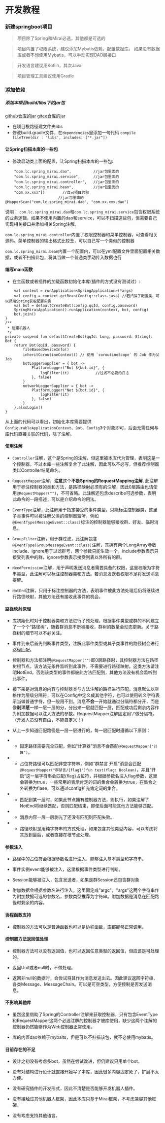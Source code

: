 # 开发教程


### 新建springboot项目

> 项目除了Spring和Mirai必选，其他都是可选的

> 项目内置了权限系统，建议添加Mybatis依赖，配置数据库。
> 如果没有数据库或者不想使用Mybatis，可以手动实现DAO层接口

> 开发语言建议用Kotlin，其次Java

> 项目管理工具建议使用Gradle

### 添加依赖

##### 添加本项目build/libs下的jar包
[github仓库的jar](https://github.com/lc6a/spring_mirai/build/libs)
[gitee仓库的jar](https://gitee.com/lc6a/spring_mirai/build/libs)

* 在项目根路径建文件夹libs
* 修改build.gradle文件，在`dependencies`里添加一句代码
`compile fileTree(dir : 'libs', includes: ["*.jar"])`

#### 让Spring扫描本库的一些包
* 修改启动类上面的配置，让Spring扫描本库的一些包:

```@SpringBootApplication(scanBasePackages = [
    "com.lc.spring_mirai.dao",          //jar包里面的
    "com.lc.spring_mirai.service",      //jar包里面的
    "com.lc.spring_mirai.controller",   //jar包里面的
    "com.lc.spring_mirai.bean",         //jar包里面的
    "com.xx.xxx"])        //自己项目的包
                        //jar包里面的@MapperScan("com.lc.spring_mirai.dao", "com.xx.xxx.dao")
```

说明：
`com.lc.spring_mirai.dao`和`com.lc.spring_mirai.service`包含权限系统的业务逻辑，如果不使用内置的dao和service，可以不扫描这些包，但需要自己实现相关接口并添加相关Spring注解。

`com.lc.spring_mirai.controller`内置了权限控制器和菜单控制器，可查看相关源码。菜单控制器的输出格式比较丑，可以自己写一个类似的控制器

`com.lc.spring_mirai.bean`内置一个配置内，可以在yml配置文件里面配置相关数据，或者不扫描此包，将其当做一个普通类手动传入数据也行

#### 编写main函数
* 在主函数或者插件的加载函数初始化本库(插件的方式没有测试过）:

```suspend fun main(args: Array<String>) {
    val context = runApplication<SpringApplication>(*args)
    val config = context.getBean(Config::class.java) //若扫描了配置类，可以调用Spring获取配置实例
    val bot = defaultCreateBot(config.qqId, config.password)
    SpringMiraiApplication().runApplication(context, bot, config)
    bot.join()
}
/**
 * 创建机器人
 */
private suspend fun defaultCreateBot(qqId: Long, password: String): Bot {
    return Bot(qqId, password) {
        fileBasedDeviceInfo()
        inheritCoroutineContext() // 使用 `coroutineScope` 的 Job 作为父 Job
        botLoggerSupplier = { bot ->
            PlatformLogger("Bot ${bot.id}", {
                logFilter(it)            //过滤不必要的日志
            }, false)
        }
        networkLoggerSupplier = { bot ->
            PlatformLogger("Net ${bot.id}", {
                logFilter(it)
            }, false)
        }
    }.alsoLogin()
}
```

从上面的代码可以看出，初始化本库需要提供` ConfigurableApplicationContext`、`Bot`、`Config`3个对象即可，后面无需任何与库代码直接关联的代码，除了注解。

#### 使用注解
* `Controller`注解，这个是Spring的注解，但这里被本库代为管理，表明这是一个控制器。不过本库一些注解复合了此注解，因此可以不必写，但推荐控制器类以Controller结尾命名。

* `RequestMapper`注解，**注意**这个**不是Spring的RequestMapping注解**, 此注解用于标注控制器的类和方法，是路径映射必须有的注解，因此0层路由也请使用`@RequestMapper("")`，不可省略。此注解还包含describe可选参数，表明此命令的一段描述，可以是介绍命令的用法。

* `EventType`注解，此注解用于指定接受的事件类型，只能标注控制器类，这里子类事件可以被注解父类的控制器监听，例如`@EventType(MessageEvent::class)`标注的控制器能够接收群、好友、临时消息。

* `GroupFilter`注解，用于群过滤，此注解包含`@EventType(GroupMessageEvent::class)`注解，其拥有两个LongArray参数include、ignore用于过滤群号，两个参数只能生效一个，include参数表示只接受列表中的群，ignore参数表示接受列表以外所有的群。

* `NeedPermission`注解，用于声明发送消息者需要具备的权限，这里权限为字符串类型，此注解可以标注控制器类和方法。若消息发送者权限不足将发送消息提醒。

* `NotEnd`注解，只用于标注控制器的方法，表明事件被此方法处理后仍将继续进行路径映射，其他方法还有接收此事件的机会。

#### 路径映射原理

* 库初始化时对于控制器类和方法进行了预处理，根据事件类型或群的不同建立了一个个“路径树”，随着群消息不断被接收，群树的数量会动态更新。关于路径树的细节可以不必关注。

* 事件到来后首先判断事件类型，注解此事件类型或其子类事件的路径树会进行路径匹配。

* 控制器和方法都注明`@RequestMapper("")`即0层路径时，其控制器方法在路径树根节点，该方法无条件监听到此事件，不需要进行路径映射。这类方法请注明NotEnd，否则该类型的事件都被此方法匹配到，其他方法没有机会监听到此事件。

* 接下来是对消息的内容与控制器类与方法注解的路径进行匹配。消息默认以空格作为层级分隔符，可以在Config中定义成其他字符，也可以使用转义字符表示当做普通字符，但一般用不到。消息**不会**一开始就通过分隔符都分开，而是像**剥洋葱**一样一层一层的分，分出来一层就匹配一层，匹配成功后剩余内容作为附加数据可以注入方法的参数。RequestMapper注解固定用'/'做分隔符。（开发人员没有自由，不能自定义！）

* 从上一步知道匹配路径是一层一层进行的，每一层匹配时遵循以下原则：
* * 固定路径需要完全匹配，例如“计算器”消息不会匹配`@RequestMapper("计算")`。
* * 占位符路径可以匹配非空字符串，例如“群禁言 开启”消息会匹配`@RequestMapper("群禁言/{flag}")fun test(flag: Boolean)`，并且“开启”这一层字符串会匹配{flag}占位符，并根据参数名注入flag参数，这里会转换为true，一些常用的表示肯定的词的集合会转换为true，在集合之外转换为flase，可以通过config扩充肯定词的集合。

* * 匹配到某一层时，如果此节点拥有控制器方法，则执行，如果注解了NotEnd将继续匹配，否则匹配结束，即使后面可能其他方法能够匹配。

* * 消息内容一层一层剥光了还没有匹配则匹配失败。

* * 路径映射是用纯字符串的方式处理，如果包含其他类型内容，可以考虑将其放到最后，或者直接在根节点处理。

#### 参数注入

* 路径中的占位符会根据参数名进行注入，能够注入基本类型和字符串。

* 事件实例event能够被注入，这里根据事件类型进行判断。

* Session能够被注入，包含发送者，如果是群Session还包含群对象

* 附加数据会根据参数名进行注入，这里固定成"argc"，"args"这两个字符串作为附加数据可选的参数名，参数类型推荐为字符串。附加数据是消息在匹配路径时剩余的内容。

#### 协程函数支持

* 控制器的方法可以是普通函数也可以是协程函数，库都能够正常调用。

#### 控制器方法返回值处理

* 控制器方法可以没有返回值，也可以返回任意类型的返回值，但应该是可处理的。

* 返回Unit或者null时，不做处理。

* 返回非null的数据时，会尝试将其作为消息发送出去。因此建议返回字符串、各类Message、MessageChain。可以是可空类型，方便控制是否发送消息。


#### 不影响其他库

* 虽然这里借助了Spring的Controller注解来获取控制器，只有包含EventType和RequestMapper这两个必选注解的控制器才被库使用，缺少这两个注解的控制器仍然能够作为Web控制器正常使用。

* 库的内置dao依赖于mybaits，但是可以不扫描该包，就不必使用mybatis。

#### 目前存在的不足

* 设计之初没有考虑多bot，虽然在尝试改进，但仍建议只用单个bot。

* 没有对结构进行设计就直接开始写了本库，因此很多内容固定死了，扩展不太方便。

* 没有研究插件的开发形式，因此不清楚是否能够开发机器人插件。

* 没有接触过其他机器人框架，因此本库只基于Mirai框架，不考虑兼容其他框架。

* 没有考虑支持其他语言。


